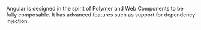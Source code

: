 
Angular is designed in the spirit of Polymer and Web Components to be fully composable. It has advanced features such as support for dependency injection.

